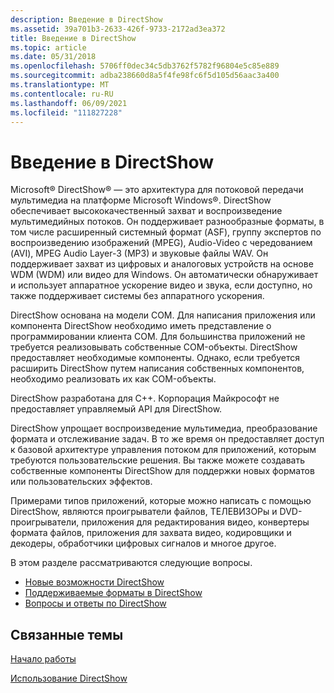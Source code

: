 ```yaml
---
description: Введение в DirectShow
ms.assetid: 39a701b3-2633-426f-9733-2172ad3ea372
title: Введение в DirectShow
ms.topic: article
ms.date: 05/31/2018
ms.openlocfilehash: 5706ff0dec34c5db3762f5782f96804e5c85e889
ms.sourcegitcommit: adba238660d8a5f4fe98fc6f5d105d56aac3a400
ms.translationtype: MT
ms.contentlocale: ru-RU
ms.lasthandoff: 06/09/2021
ms.locfileid: "111827228"
---
```

# <a name="introduction-to-directshow"></a>Введение в DirectShow

Microsoft® DirectShow® — это архитектура для потоковой передачи мультимедиа на платформе Microsoft Windows®. DirectShow обеспечивает высококачественный захват и воспроизведение мультимедийных потоков. Он поддерживает разнообразные форматы, в том числе расширенный системный формат (ASF), группу экспертов по воспроизведению изображений (MPEG), Audio-Video с чередованием (AVI), MPEG Audio Layer-3 (MP3) и звуковые файлы WAV. Он поддерживает захват из цифровых и аналоговых устройств на основе WDM (WDM) или видео для Windows. Он автоматически обнаруживает и использует аппаратное ускорение видео и звука, если доступно, но также поддерживает системы без аппаратного ускорения.

DirectShow основана на модели COM. Для написания приложения или компонента DirectShow необходимо иметь представление о программировании клиента COM. Для большинства приложений не требуется реализовывать собственные COM-объекты. DirectShow предоставляет необходимые компоненты. Однако, если требуется расширить DirectShow путем написания собственных компонентов, необходимо реализовать их как COM-объекты.

DirectShow разработана для C++. Корпорация Майкрософт не предоставляет управляемый API для DirectShow.

DirectShow упрощает воспроизведение мультимедиа, преобразование формата и отслеживание задач. В то же время он предоставляет доступ к базовой архитектуре управления потоком для приложений, которым требуются пользовательские решения. Вы также можете создавать собственные компоненты DirectShow для поддержки новых форматов или пользовательских эффектов.

Примерами типов приложений, которые можно написать с помощью DirectShow, являются проигрыватели файлов, ТЕЛЕВИЗОРы и DVD-проигрыватели, приложения для редактирования видео, конвертеры формата файлов, приложения для захвата видео, кодировщики и декодеры, обработчики цифровых сигналов и многое другое.

В этом разделе рассматриваются следующие вопросы.

-   [Новые возможности DirectShow](whats-new-in-directshow.md)
-   [Поддерживаемые форматы в DirectShow](supported-formats-in-directshow.md)
-   [Вопросы и ответы по DirectShow](directshow-faq.yml)

## <a name="related-topics"></a>Связанные темы

<dl> <dt>

[Начало работы](getting-started.md)
</dt> <dt>

[Использование DirectShow](using-directshow.md)
</dt> </dl>

 

 



